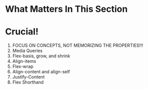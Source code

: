 # What Matters In This Section

# Crucial!

1. FOCUS ON CONCEPTS, NOT MEMORIZING THE PROPERTIES!!!
2. Media Queries
3. Flex-basis, grow, and shrink
4. Align-items
5. Flex-wrap
6. Align-content and align-self
7. Justify-Content
8. Flex Shorthand